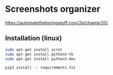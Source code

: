 # Screenshots organizer
https://automatetheboringstuff.com/2e/chapter20/
## Installation (linux)
```bash
sudo apt-get install scrot
sudo apt-get install python3-tk
sudo apt-get install python3-dev

pip3 install -r requirements.txt
```